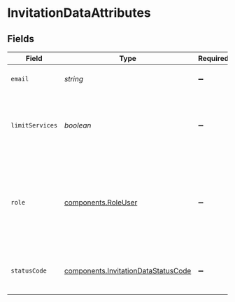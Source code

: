 # InvitationDataAttributes


## Fields

| Field                                                                                            | Type                                                                                             | Required                                                                                         | Description                                                                                      | Example                                                                                          |
| ------------------------------------------------------------------------------------------------ | ------------------------------------------------------------------------------------------------ | ------------------------------------------------------------------------------------------------ | ------------------------------------------------------------------------------------------------ | ------------------------------------------------------------------------------------------------ |
| `email`                                                                                          | *string*                                                                                         | :heavy_minus_sign:                                                                               | The email address of the invitee.                                                                |                                                                                                  |
| `limitServices`                                                                                  | *boolean*                                                                                        | :heavy_minus_sign:                                                                               | Indicates the user has limited access to the customer's services.                                |                                                                                                  |
| `role`                                                                                           | [components.RoleUser](../../models/shared/roleuser.md)                                           | :heavy_minus_sign:                                                                               | The permissions role assigned to the user. Can be `user`, `billing`, `engineer`, or `superuser`. | user                                                                                             |
| `statusCode`                                                                                     | [components.InvitationDataStatusCode](../../models/shared/invitationdatastatuscode.md)           | :heavy_minus_sign:                                                                               | Indicates whether or not the invitation is active.                                               |                                                                                                  |